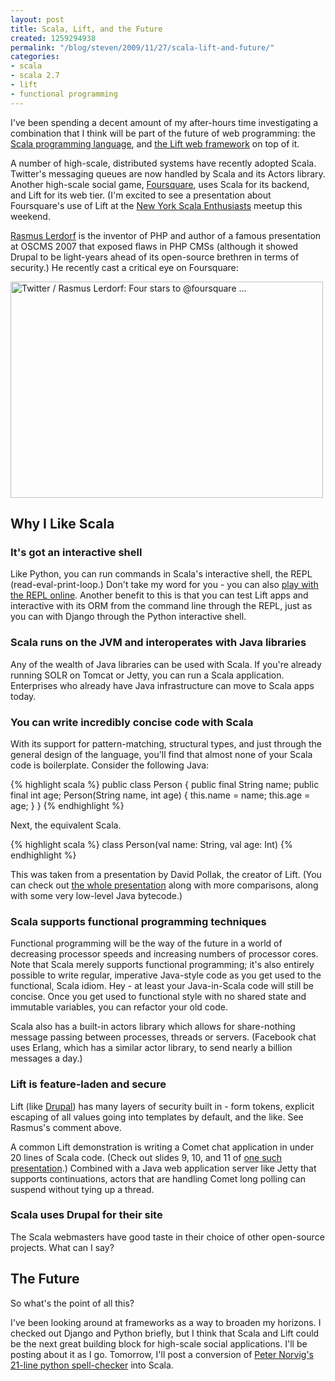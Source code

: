 ```yaml
---
layout: post
title: Scala, Lift, and the Future
created: 1259294938
permalink: "/blog/steven/2009/11/27/scala-lift-and-future/"
categories:
- scala
- scala 2.7
- lift
- functional programming
---
```

<p>I've been spending a decent amount of my after-hours time investigating a combination that I think will be part of the future of web programming: the <a href="http://www.scala-lang.org">Scala programming language</a>, and <a href="http://www.liftweb.net/">the Lift web framework</a> on top of it.</p>
<!--more-->
<p>A number of high-scale, distributed systems have recently adopted Scala. Twitter's messaging queues are now handled by Scala and its Actors library. Another high-scale social game, <a href="http://foursquare.com/">Foursquare</a>, uses Scala for its backend, and Lift for its web tier.  (I'm excited to see a presentation about Foursquare's use of Lift at the <a href="http://www.meetup.com/New-York-Scala-Enthusiasts/calendar/11900384/">New York Scala Enthusiasts</a> meetup this weekend.</p>

<p><a href="http://lerdorf.com/bio.php">Rasmus Lerdorf</a> is the inventor of PHP and author of a famous presentation at OSCMS 2007 that exposed flaws in PHP CMSs (although it showed Drupal to be light-years ahead of its open-source brethren in terms of security.)  He recently cast a critical eye on Foursquare:</p>

<p><a href="http://www.flickr.com/photos/00sven/4136785689" title="Twitter / Rasmus Lerdorf: Four stars to @foursquare ..." class="flickr-photo-img"><img src="http://farm3.static.flickr.com/2524/4136785689_fd8c6c0b69.jpg" alt="Twitter / Rasmus Lerdorf: Four stars to @foursquare ..." title="Twitter / Rasmus Lerdorf: Four stars to @foursquare ..."  class=" flickr-photo-img" height="346" width="500" /></a></p>

<h2>Why I Like Scala</h2>

<h3>It's got an interactive shell</h3>

<p>Like Python, you can run commands in Scala's interactive shell, the REPL (read-eval-print-loop.)  Don't take my word for you - you can also <a href="http://www.simplyscala.com/">play with the REPL online</a>. Another benefit to this is that you can test Lift apps and interactive with its ORM from the command line through the REPL, just as you can with Django through the Python interactive shell.</p>

<h3>Scala runs on the JVM and interoperates with Java libraries</h3>

<p>Any of the wealth of Java libraries can be used with Scala. If you're already running SOLR on Tomcat or Jetty, you can run a Scala application.  Enterprises who already have Java infrastructure can move to Scala apps today.</p>

<h3>You can write incredibly concise code with Scala</h3>

<p>With its support for pattern-matching, structural types, and just through the general design of the language, you'll find that almost none of your Scala code is boilerplate. Consider the following Java:</p>

{% highlight scala %}
public class Person {
  public final String name;
  public final int age;
  Person(String name, int age) {
    this.name = name;
    this.age = age;
  }
}
{% endhighlight %}

<p>Next, the equivalent Scala.</p>

{% highlight scala %}
class Person(val name: String, val age: Int)
{% endhighlight %}

<p>This was taken from a presentation by David Pollak, the creator of Lift. (You can check out <a href="http://www.infoq.com/presentations/Scala-Basics-Bytecode-David-Pollak">the whole presentation</a> along with more comparisons, along with some very low-level Java bytecode.)</p>

<h3>Scala supports functional programming techniques</h3>

<p>Functional programming will be the way of the future in a world of decreasing processor speeds and increasing numbers of processor cores. Note that Scala merely supports functional programming; it's also entirely possible to write regular, imperative Java-style code as you get used to the functional, Scala idiom. Hey - at least your Java-in-Scala code will still be concise. Once you get used to functional style with no shared state and immutable variables, you can refactor your old code.</p>

<p>Scala also has a built-in actors library which allows for share-nothing message passing between processes, threads or servers.  (Facebook chat uses Erlang, which has a similar actor library, to send nearly a billion messages a day.)</p>

<h3>Lift is feature-laden and secure</h3>

<p>Lift (like <a href="http://drupal.org/">Drupal</a>) has many layers of security built in - form tokens, explicit escaping of all values going into templates by default, and the like. See Rasmus's comment above.</p>

<p>A common Lift demonstration is writing a Comet chat application in under 20 lines of Scala code. (Check out slides 9, 10, and 11 of <a href="http://qconlondon.com/london-2009/file?path=/qcon-london-2009/slides/DavidPollak_LiftWebFramework.pdf">one such presentation</a>.) Combined with a Java web application server like Jetty that supports continuations, actors that are handling Comet long polling can suspend without tying up a thread.</p>

<h3>Scala uses Drupal for their site</h3>

<p>The Scala webmasters have good taste in their choice of other open-source projects. What can I say?</p>

<h2>The Future</h2>

<p>So what's the point of all this?</p>

<p>I've been looking around at frameworks as a way to broaden my horizons. I checked out Django and Python briefly, but I think that Scala and Lift could be the next great building block for high-scale social applications. I'll be posting about it as I go. Tomorrow, I'll post a conversion of <a href="http://norvig.com/spell-correct.html">Peter Norvig's 21-line python spell-checker</a> into Scala.</p>
